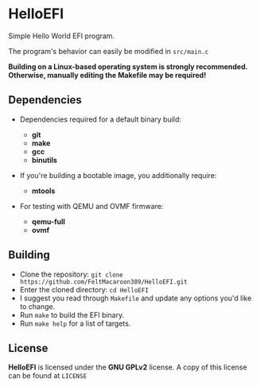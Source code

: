 # HelloEFI

Simple Hello World EFI program.

The program's behavior can easily be modified in `src/main.c`

**Building on a Linux-based operating system is strongly recommended. Otherwise, manually editing the Makefile may be required!**

## Dependencies

- Dependencies required for a default binary build:
    - **git**
    - **make**
    - **gcc**
    - **binutils**

- If you're building a bootable image, you additionally require:
    - **mtools**

- For testing with QEMU and OVMF firmware:
    - **qemu-full**
    - **ovmf**

## Building

- Clone the repository: `git clone https://github.com/FeltMacaroon389/HelloEFI.git`
- Enter the cloned directory: `cd HelloEFI`
- I suggest you read through `Makefile` and update any options you'd like to change.
- Run `make` to build the EFI binary.
- Run `make help` for a list of targets.

## License
**HelloEFI** is licensed under the **GNU GPLv2** license. A copy of this license can be found at `LICENSE`

